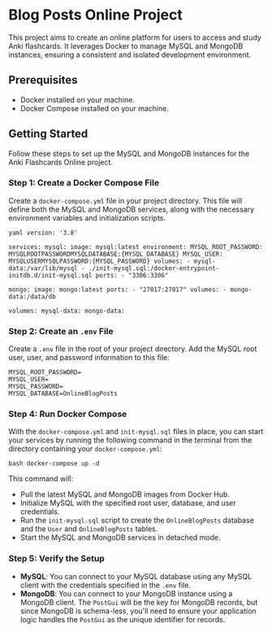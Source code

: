 # Blog Posts Online Project

This project aims to create an online platform for users to access and study Anki flashcards. It leverages Docker to manage MySQL and MongoDB instances, ensuring a consistent and isolated development environment.

## Prerequisites

- Docker installed on your machine.
- Docker Compose installed on your machine.

## Getting Started

Follow these steps to set up the MySQL and MongoDB instances for the Anki Flashcards Online project.

### Step 1: Create a Docker Compose File

Create a `docker-compose.yml` file in your project directory. This file will define both the MySQL and MongoDB services, along with the necessary environment variables and initialization scripts.

```
yaml version: '3.8'

services: mysql: image: mysql:latest environment: MYSQL_ROOT_PASSWORD: MYSQLROOTPASSWORDMYSQLDATABASE:{MYSQL_DATABASE} MYSQL_USER: MYSQLUSERMYSQLPASSWORD:{MYSQL_PASSWORD} volumes: - mysql-data:/var/lib/mysql - ./init-mysql.sql:/docker-entrypoint-initdb.d/init-mysql.sql ports: - "3306:3306"

mongo: image: mongo:latest ports: - "27017:27017" volumes: - mongo-data:/data/db

volumes: mysql-data: mongo-data:
```

### Step 2: Create an `.env` File

Create a `.env` file in the root of your project directory. Add the MySQL root user, user, and password information to this file:

```
MYSQL_ROOT_PASSWORD=
MYSQL_USER= 
MYSQL_PASSWORD= 
MYSQL_DATABASE=OnlineBlogPosts
```


### Step 4: Run Docker Compose

With the `docker-compose.yml` and `init-mysql.sql` files in place, you can start your services by running the following command in the terminal from the directory containing your `docker-compose.yml`:

```
bash docker-compose up -d
```

This command will:

- Pull the latest MySQL and MongoDB images from Docker Hub.
- Initialize MySQL with the specified root user, database, and user credentials.
- Run the `init-mysql.sql` script to create the `OnlineBlogPosts` database and the `User` and `OnlineBlogPosts` tables.
- Start the MySQL and MongoDB services in detached mode.

### Step 5: Verify the Setup

- **MySQL**: You can connect to your MySQL database using any MySQL client with the credentials specified in the `.env` file.
- **MongoDB**: You can connect to your MongoDB instance using a MongoDB client. The `PostGui` will be the key for MongoDB records, but since MongoDB is schema-less, you'll need to ensure your application logic handles the `PostGui` as the unique identifier for records.
